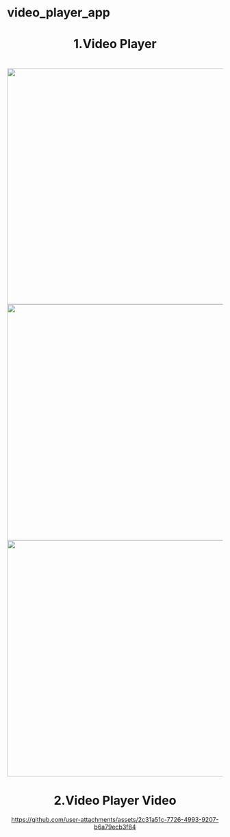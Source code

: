 # video_player_app



<h1 align="center"> 1.Video Player</h1>

<h1 align="left"></h1>

<div align ="center">

  <img src = "https://github.com/user-attachments/assets/0e817562-7966-4d34-be03-284c3a0a2ffc" height ="550">
   <img src = "https://github.com/user-attachments/assets/55fc6c55-51a9-4938-9671-33e1b7065cdc" height ="550">
   <img src = "https://github.com/user-attachments/assets/2e623975-83a5-42ae-87c4-8e2c12ef2995" height ="550">
   


<h1 align="center"> 2.Video Player Video </h1>



https://github.com/user-attachments/assets/2c31a51c-7726-4993-9207-b6a79ecb3f84




</div>

